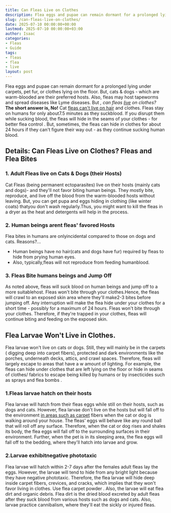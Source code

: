 ```yaml
---
title: Can Fleas Live on Clothes
description: Flea eggs and pupae can remain dormant for a prolonged lying under carpets, pet fur, or clothes lying on the floor. But, cats & dogs - which are warm-blooded...
slug: /can-fleas-live-on-clothes/
date: 2025-07-10 00:00:00+00:00
lastmod: 2025-07-10 00:00:00+03:00
author: Isaac
categories:
- Fleas
- Guide
tags:
- fleas
- flea
- live
layout: post
---
```

Flea eggs and pupae can remain dormant for a prolonged lying under carpets, pet fur, or clothes lying on the floor. But, cats & dogs - which are warm-blooded are their preferred hosts.
Also, fleas may host tapeworms and spread diseases like Lyme diseases. But
*, can fleas [live](https://pestpolicy.com/can-fleas-live-in-human-hair/) on clothes?*
**The short answer is, No!**
Cat
[fleas can't live on hair](https://pestpolicy.com/can-fleas-live-in-human-hair/)
and clothes.
Fleas stay on humans
for only about7.5 minutes as they suckblood.
If you disrupt them while sucking blood, the fleas will hide in the seams of your clothes -
for better flea control
. But, sometimes, the
fleas can hide in clothes
for about 24 hours if they can't figure their way out - as they continue sucking human blood.

## Details: Can Fleas Live on Clothes? Fleas and Flea Bites
### 1. Adult Fleas live on Cats & Dogs (their Hosts)
Cat Fleas (being permanent ectoparasites)
live on their hosts
(mainly cats and dogs)- and they'll not favor biting human beings. They mostly bite, reproduce, and live off the blood from the warm-blooded hosts without leaving.
But, you can get pupa and eggs hiding in clothing (like winter coats) thatyou don't wash regularly.Thus, you might want to
kill the fleas in a dryer
as the heat and detergents will help in the process.
### 2. Human beings arent fleas' favored Hosts
Flea bites in humans
are onlyincidental compared to those on dogs and cats. Reasons?...
- Human beings have no hair(cats and dogs have fur) required by fleas to hide from prying human eyes.
- Also, typically,fleas will not reproduce from feeding humanblood.
### 3. Fleas Bite humans beings and Jump Off
As noted above,
fleas will suck blood on human
beings and jump off to a more suitablehost.
Fleas won't bite
through your clothes.Hence, the fleas will crawl to an exposed
skin area where they'll make2-3 bites
before jumping off.
Any interruption will make the flea hide under your clothes for a short time - possibly for a maximum of 24 hours. Fleas won't bite through your clothes. Therefore, if they're trapped in your clothes,
fleas will continue biting and feeding
on the exposed skin.
## Flea Larvae Won't Live in Clothes.
Flea larvae
won't live on cats or dogs. Still, they will mainly be in the carpets ( digging deep into carpet fibers), protected and dark environments like the porches, underneath decks, attics, and crawl spaces.
Therefore, fleas will largely escape to areas that have a w amount of lighting. For example, the fleas can hide under clothes that are left lying on the floor or hide in seams of clothes/ fabrics to escape being killed by humans or by insecticides such as sprays and
flea bombs
.
### 1.Fleas larvae hatch on their hosts
Flea larvae will hatch from their fleas eggs
while still on their hosts, such as dogs and cats. However, flea larvae don't live on the hosts but will fall off to the environment
[in areas such as carpet](https://pestpolicy.com/can-fleas-live-in-carpets/)
fibers when the cat or dog is walking around your house.
The
fleas' eggs
will behave like any round ball that will roll off any surface. Therefore, when the cat or dog rises and shales its body, the
flea eggs
will fall off to the surrounding surfaces in their environment.
Further, when the pet is in its sleeping area, the
flea eggs
will fall off to the bedding, where they'll hatch into larvae and grow.
### 2.Larvae exhibitnegative phototaxic
Flea larvae will hatch within 2-7 days after the females adult fleas lay the eggs. However, the larvae will tend to hide from any bright light because they have negative phototaxic.
Therefore, the flea larvae will hide deep inside carpet fibers, crevices, and cracks, which implies that they won't favor living in clothes. Use
flea carpet powder
. Also, the larvae will eat
flea dirt
and organic debris.
Flea dirt
is the dried blood excreted by adult fleas after they suck blood from various hosts such as dogs and cats. Also, larvae practice cannibalism, where they'll eat the sickly or injured fleas.